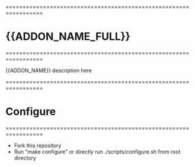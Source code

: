 =================================================================
# {{ADDON_NAME_FULL}}
=================================================================

{{ADDON_NAME}} description here

=================================================================
# Configure
=================================================================

* Fork this repository
* Run "make configure" or directly run ./scripts/configure.sh from root directory